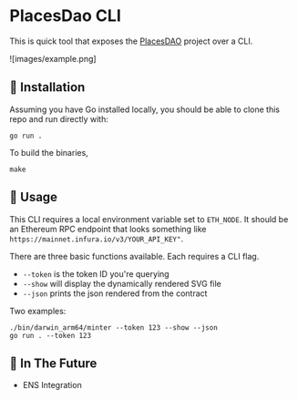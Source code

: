 # PlacesDao CLI
This is quick tool that exposes the [PlacesDAO](https://places.xyz) project over a CLI.

![images/example.png]

## 💾 Installation
Assuming you have Go installed locally, you should be able to clone this repo and run directly with:

```go run .```

To build the binaries, 

```make```

## 📍 Usage

This CLI requires a local environment variable set to `ETH_NODE`. It should be an Ethereum RPC endpoint that looks something like `https://mainnet.infura.io/v3/YOUR_API_KEY"`.

There are three basic functions available. Each requires a CLI flag.

* `--token` is the token ID you're querying
* `--show` will display the dynamically rendered SVG file
* `--json` prints the json rendered from the contract

Two examples:

```
./bin/darwin_arm64/minter --token 123 --show --json
go run . --token 123
```


## 🔮 In The Future

* ENS Integration